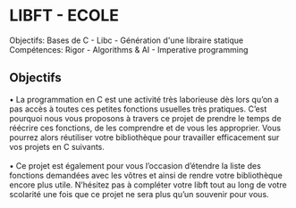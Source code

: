 # LIBFT - ECOLE
Objectifs: Bases de C - Libc - Génération d'une libraire statique
Compétences: Rigor - Algorithms & AI - Imperative programming

## Objectifs

• La programmation en C est une activité très laborieuse dès lors qu’on a pas accès à toutes ces petites fonctions usuelles très pratiques. C’est pourquoi nous vous proposons à travers ce projet de prendre le temps de réécrire ces fonctions, de les comprendre et de vous les approprier. Vous pourrez alors réutiliser votre bibliothèque pour travailler efficacement sur vos projets en C suivants.
<br>
<br>
• Ce projet est également pour vous l’occasion d’étendre la liste des fonctions demandées avec les vôtres et ainsi de rendre votre bibliothèque encore plus utile. N’hésitez pas à compléter votre libft tout au long de votre scolarité une fois que ce projet ne sera plus qu’un souvenir pour vous.

